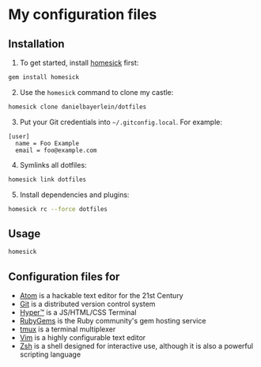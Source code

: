 # My configuration files

## Installation

1. To get started, install [homesick](https://github.com/technicalpickles/homesick) first:

  ```bash
  gem install homesick
  ```

2. Use the `homesick` command to clone my castle:

  ```bash
  homesick clone danielbayerlein/dotfiles
  ```

3. Put your Git credentials into `~/.gitconfig.local`. For example:

  ```
  [user]
    name = Foo Example
    email = foo@example.com
  ```

4. Symlinks all dotfiles:

  ```bash
  homesick link dotfiles
  ```

5. Install dependencies and plugins:

  ```bash
  homesick rc --force dotfiles
  ```

## Usage

```bash
homesick
```

## Configuration files for

* [Atom](https://atom.io/) is a hackable text editor for the 21st Century
* [Git](https://git-scm.com) is a distributed version control system
* [Hyper™](https://hyper.is) is a JS/HTML/CSS Terminal
* [RubyGems](https://rubygems.org) is the Ruby community's gem hosting service
* [tmux](https://github.com/tmux/tmux/wiki) is a terminal multiplexer
* [Vim](http://www.vim.org) is a highly configurable text editor
* [Zsh](http://zsh.sourceforge.net) is a shell designed for interactive use, although it is also a powerful scripting language
